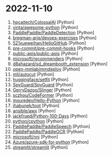 # 2022-11-10

1. [hpcaitech/ColossalAI](https://github.com/hpcaitech/ColossalAI "Colossal-AI: A Unified Deep Learning System for Big Model Era") [Python]
2. [vinta/awesome-python](https://github.com/vinta/awesome-python "A curated list of awesome Python frameworks, libraries, software and resources") [Python]
3. [PaddlePaddle/PaddleDetection](https://github.com/PaddlePaddle/PaddleDetection "Object Detection toolkit based on PaddlePaddle. It supports object detection, instance segmentation, multiple object tracking and real-time multi-person keypoint detection.") [Python]
4. [bregman-arie/devops-exercises](https://github.com/bregman-arie/devops-exercises "Linux, Jenkins, AWS, SRE, Prometheus, Docker, Python, Ansible, Git, Kubernetes, Terraform, OpenStack, SQL, NoSQL, Azure, GCP, DNS, Elastic, Network, Virtualization. DevOps Interview Questions") [Python]
5. [521xueweihan/HelloGitHub](https://github.com/521xueweihan/HelloGitHub "分享 GitHub 上有趣、入门级的开源项目。Share interesting, entry-level open source projects on GitHub.") [Python]
6. [pre-commit/pre-commit-hooks](https://github.com/pre-commit/pre-commit-hooks "Some out-of-the-box hooks for pre-commit") [Python]
7. [public-apis/public-apis](https://github.com/public-apis/public-apis "A collective list of free APIs") [Python]
8. [microsoft/recommenders](https://github.com/microsoft/recommenders "Best Practices on Recommendation Systems") [Python]
9. [d8ahazard/sd_dreambooth_extension](https://github.com/d8ahazard/sd_dreambooth_extension "") [Python]
10. [open-mmlab/mmdeploy](https://github.com/open-mmlab/mmdeploy "OpenMMLab Model Deployment Framework") [Python]
11. [mli/autocut](https://github.com/mli/autocut "") [Python]
12. [huggingface/setfit](https://github.com/huggingface/setfit "Efficient few-shot learning with Sentence Transformers") [Python]
13. [SpyGuard/SpyGuard](https://github.com/SpyGuard/SpyGuard "SpyGuard is a forked and enhanced version of TinyCheck. SpyGuard's main objective is to detect signs of compromise by monitoring network flows transmitted by a device.") [Python]
14. [GerryDazoo/Slinger](https://github.com/GerryDazoo/Slinger "Reuse SlingBox hardware without SlingBox Servers") [Python]
15. [sczhou/CodeFormer](https://github.com/sczhou/CodeFormer "[NeurIPS 2022] Towards Robust Blind Face Restoration with Codebook Lookup Transformer") [Python]
16. [mouredev/Hello-Python](https://github.com/mouredev/Hello-Python "Python desde cero") [Python]
17. [ihabunek/toot](https://github.com/ihabunek/toot "toot - Mastodon CLI & TUI") [Python]
18. [ansible/awx](https://github.com/ansible/awx "AWX Project") [Python]
19. [jackfrued/Python-100-Days](https://github.com/jackfrued/Python-100-Days "Python - 100天从新手到大师") [Python]
20. [python/cpython](https://github.com/python/cpython "The Python programming language") [Python]
21. [PaddlePaddle/PaddleSpeech](https://github.com/PaddlePaddle/PaddleSpeech "Easy-to-use Speech Toolkit including SOTA/Streaming ASR with punctuation, influential TTS with text frontend, Speaker Verification System, End-to-End Speech Translation and Keyword Spotting. Won NAACL2022 Best Demo Award.") [Python]
22. [PaddlePaddle/PaddleOCR](https://github.com/PaddlePaddle/PaddleOCR "Awesome multilingual OCR toolkits based on PaddlePaddle (practical ultra lightweight OCR system, support 80+ languages recognition, provide data annotation and synthesis tools, support training and deployment among server, mobile, embedded and IoT devices)") [Python]
23. [microsoft/nni](https://github.com/microsoft/nni "An open source AutoML toolkit for automate machine learning lifecycle, including feature engineering, neural architecture search, model compression and hyper-parameter tuning.") [Python]
24. [Azure/azure-sdk-for-python](https://github.com/Azure/azure-sdk-for-python "This repository is for active development of the Azure SDK for Python. For consumers of the SDK we recommend visiting our public developer docs at https://docs.microsoft.com/python/azure/ or our versioned developer docs at https://azure.github.io/azure-sdk-for-python.") [Python]
25. [streamlit/streamlit](https://github.com/streamlit/streamlit "Streamlit — The fastest way to build data apps in Python") [Python]
